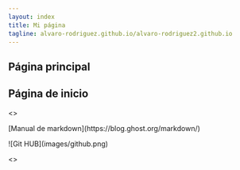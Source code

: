 ```yaml
---
layout: index
title: Mi página
tagline: alvaro-rodriguez.github.io/alvaro-rodriguez2.github.io	
---
```


Página principal
----------------

Página de inicio
----------------
<>
<p><centerMira mi [curriculum](about)!</center></p>
<p>[Manual de markdown](https://blog.ghost.org/markdown/)</p>
<p>![Git HUB](images/github.png)</p>
<>

